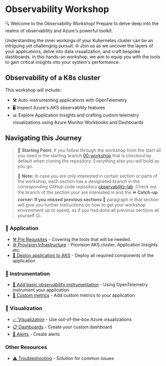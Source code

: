 # Observability Workshop

🔍 Welcome to the Observability Workshop! Prepare to delve deep into the realms of observability and Azure's powerful toolkit.

Understanding the inner workings of your Kubernetes cluster can be an intriguing yet challenging pursuit. 🌐 Join us as we uncover the layers of your applications, delve into data visualization, and craft bespoke dashboards. In this hands-on workshop, we aim to equip you with the tools to gain critical insights into your system's performance.

## Observability of a K8s cluster

This workshop will include:

- 🛠️ Auto-instrumenting applications with OpenTelemetry
- 🖥️ Inspect Azure's AKS observability features
- 📊 Explore Application Insights and crafting custom telemetry visualizations using Azure Monitor Workbooks and Dashboards

## Navigating this Journey

> 📌 **Starting Point:** If you follow through the workshop from the start all you need is the starting branch [00-workshop](https://github.com/observability-lab-cse/observability-lab/tree/00-workshop) that is checkout by default when cloning the repository. Everything else you will build as you go.
>
> 📝 **Note:** In case you are only interested in certain section or parts of the workshop, each section has a designated branch in the corresponding GitHub code repository [observability-lab](https://github.com/observability-lab-cse/observability-lab). Check out the branch of the section your are interested in and the **⏩ Catch-up corner: If you missed previous sections 🏇** paragraph in that section will give you further instructions on how to get your workshop environment up to speed, as if you had done all previous sections all yourself 😉.


### 📱 Application

- [⚒️ Pre Requisites](./00-pre-requisite/README.md) - Covering the tools that will be
  needed.
- [⚙️ Provision Infrastructure](./01-provision-infrastructure/README.md) - Provision AKS cluster, Application Insights etc.
- [🧩 Deploy application to AKS](./02-deploy-application/README.md) - Deploy all required components of the application

### 🎻 Instrumentation

- [🔎 Add basic observability instrumentation](./03-add-basic-observability-instrumentation/README.md) - Using OpenTelemetry instrument your application
- [🌟 Custom metrics](./04-custom-metrics/README.md) - Add custom metrics to your application

### 🎨 Visualization

- [📈 Visualization](./05-visualization/README.md) - Use out-of-the-box Azure visualizations
- [📋 Dashboards](./06-dashboards/README.md) - Create your custom dashboard
- [🚨 Alerts](./07-alert/README.md) - Create alerts


### Other Resources

- [⚠️ Troubleshooting](./troubleshoot/README.md) - Solution for common issues
